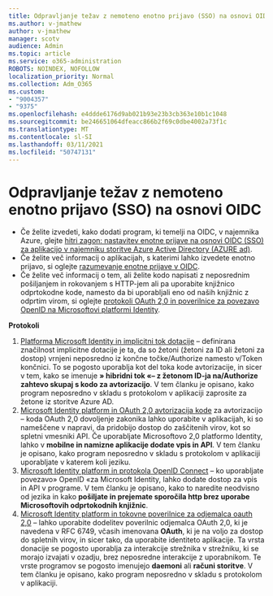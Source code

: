 ```yaml
---
title: Odpravljanje težav z nemoteno enotno prijavo (SSO) na osnovi OIDC
ms.author: v-jmathew
author: v-jmathew
manager: scotv
audience: Admin
ms.topic: article
ms.service: o365-administration
ROBOTS: NOINDEX, NOFOLLOW
localization_priority: Normal
ms.collection: Adm_O365
ms.custom:
- "9004357"
- "9375"
ms.openlocfilehash: e4ddde6176d9ab021b93e23b3cb363e10b1c1048
ms.sourcegitcommit: be246651064dfeacc866b2f69c0dbe4002a73f1c
ms.translationtype: MT
ms.contentlocale: sl-SI
ms.lasthandoff: 03/11/2021
ms.locfileid: "50747131"
---
```

# <a name="troubleshoot-oidc-based-seamless-single-sign-on-sso-issues"></a>Odpravljanje težav z nemoteno enotno prijavo (SSO) na osnovi OIDC

- Če želite izvedeti, kako dodati program, ki temelji na OIDC, v najemnika Azure, glejte [hitri zagon: nastavitev enotne prijave na osnovi OIDC (SSO) za aplikacijo v najemniku storitve Azure Active Directory (AZURE ad)](https://docs.microsoft.com/azure/active-directory/manage-apps/add-application-portal-setup-oidc-sso).
- Če želite več informacij o aplikacijah, s katerimi lahko izvedete enotno prijavo, si oglejte [razumevanje enotne prijave v OIDC](https://docs.microsoft.com/azure/active-directory/manage-apps/configure-oidc-single-sign-on).
- Če želite več informacij o tem, ali želite kodo napisati z neposrednim pošiljanjem in rokovanjem s HTTP-jem ali pa uporabite knjižnico odprtokodne kode, namesto da bi uporabljali eno od naših knjižnic z odprtim virom, si oglejte [protokoli OAuth 2,0 in poverilnice za povezavo OpenID na Microsoftovi platformi Identity](https://docs.microsoft.com/azure/active-directory/develop/active-directory-v2-protocols).

**Protokoli**

1. [Platforma Microsoft Identity in implicitni tok dotacije](https://docs.microsoft.com/azure/active-directory/develop/v2-oauth2-implicit-grant-flow) – definirana značilnost implicitne dotacije je ta, da so žetoni (žetoni za ID ali žetoni za dostop) vrnjeni neposredno iz končne točke/Authorize namesto v/Token končnici. To se pogosto uporablja kot del toka kode avtorizacije, in sicer v tem, kako se imenuje **» hibridni tok «– z žetonom ID-ja na/Authorize zahtevo skupaj s kodo za avtorizacijo**. V tem članku je opisano, kako program neposredno v skladu s protokolom v aplikaciji zaprosite za žetone iz storitve Azure AD.
2. [Microsoft Identity platform in OAuth 2,0 avtorizacija kode](https://docs.microsoft.com/azure/active-directory/develop/v2-oauth2-auth-code-flow) za avtorizacijo – koda OAuth 2,0 dovoljenje zakonika lahko uporabite v aplikacijah, ki so nameščene v napravi, da pridobijo dostop do zaščitenih virov, kot so spletni vmesniki API. Če uporabljate Microsoftovo 2,0 platformo Identity, lahko v **mobilne in namizne aplikacije dodate vpis in API**. V tem članku je opisano, kako program neposredno v skladu s protokolom v aplikaciji uporabljate v katerem koli jeziku.
3. [Microsoft Identity platform in protokola OpenID Connect](https://docs.microsoft.com/azure/active-directory/develop/v2-protocols-oidc) – ko uporabljate povezavo» OpenID «za Microsoft Identity, lahko dodate dostop za vpis in API v programe. V tem članku je opisano, kako to naredite neodvisno od jezika in kako **pošiljate in prejemate sporočila http brez uporabe Microsoftovih odprtokodnih knjižnic**.
4. [Microsoft Identity platform in tokovne poverilnice za odjemalca oauth 2,0](https://docs.microsoft.com/azure/active-directory/develop/v2-oauth2-client-creds-grant-flow) – lahko uporabite dodelitev poverilnic odjemalca OAuth 2,0, ki je navedena v RFC 6749, včasih imenovana **OAuth**, ki je na voljo za dostop do spletnih virov, in sicer tako, da uporabite identiteto aplikacije. Ta vrsta donacije se pogosto uporablja za interakcije strežnika v strežniku, ki se morajo izvajati v ozadju, brez neposredne interakcije z uporabnikom. Te vrste programov se pogosto imenujejo **daemoni** ali **računi storitve**. V tem članku je opisano, kako program neposredno v skladu s protokolom v aplikaciji.
